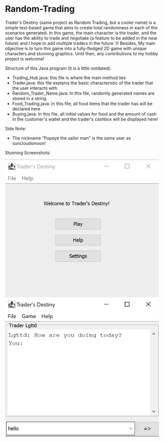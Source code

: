 # Random-Trading
Trader's Destiny (same project as Random Trading, but a cooler name) is a simple text-based game that aims to create total randomness in each of the scenarios generated. In this game, the main character is the trader, and the user has the ability to trade and negotiate (a feature to be added in the near future) and I hope to add multiple traders in the future :)! Besides, My main objective is to turn this game into a fully-fledged 2D game with unique characters and stunning graphics. Until then, any contributions to my hobby project is welcome!

Structure of this Java program (it is a little outdated):
- Trading_Hub.java: this file is where the main method lies
- Trader.java: this file explains the basic characteristic of the trader that the user interacts with
- Random_Trader_Name.java: In this file, randomly generated names are stored in a string
- Food_Trading.java: In this file, all food items that the trader has will be declared here
- Buying.java: In this file, all initial values for food and the amount of cash in the customer's wallet and the trader's cashbox will
be displayed here!

Side Note:

- The nickname "Popeye the sailor man" is the same user as suncloudsmoon!

Stunning Screenshots:

![Menu Screen Picture](https://github.com/suncloudsmoon/Random-Trading/blob/master/Menu%20Screen.png)
![Gameplay Picture](https://github.com/suncloudsmoon/Random-Trading/blob/master/Gameplay.png)
